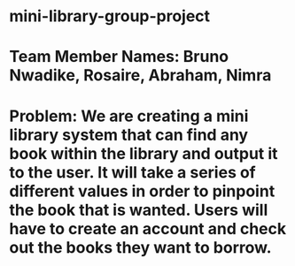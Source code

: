 # mini-library-group-project
# Team Member Names: Bruno Nwadike, Rosaire, Abraham, Nimra
# Problem: We are creating a mini library system that can find any book within the library and output it to the user. It will take a series of different values in order to pinpoint the book that is wanted. Users will have to create an account and check out the books they want to borrow.
